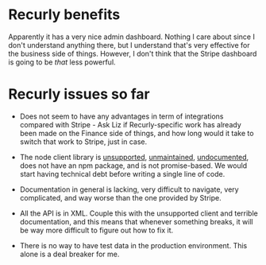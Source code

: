 # Recurly benefits

Apparently it has a very nice admin dashboard. Nothing I care about since I don't understand anything there, but I understand that's very effective for the business side of things. However, I don't think that the Stripe dashboard is going to be _that_ less powerful.

# Recurly issues so far

- Does not seem to have any advantages in term of integrations compared with Stripe - Ask Liz if Recurly-specific work has already been made on the Finance side of things, and how long would it take to switch that work to Stripe, just in case.

- The node client library is [unsupported](https://dev.recurly.com/docs/client-libraries), [unmaintained](https://github.com/cgerrior/node-recurly/issues/8#issuecomment-261316557), [undocumented](https://github.com/cgerrior/node-recurly#usage), does not have an npm package, and is not promise-based. We would start having technical debt before writing a single line of code.

- Documentation in general is lacking, very difficult to navigate, very complicated, and way worse than the one provided by Stripe.

- All the API is in XML. Couple this with the unsupported client and terrible documentation, and this means that whenever something breaks, it will be way more difficult to figure out how to fix it.

- There is no way to have test data in the production environment. This alone is a deal breaker for me.